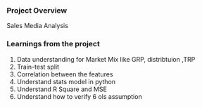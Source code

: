 ### Project Overview

 Sales Media Analysis


### Learnings from the project

 1. Data understanding for Market Mix like GRP, distribtuion ,TRP
2. Train-test split
3. Correlation between the features
4. Understand stats model in python
5. Understand R Square and MSE
6. Understand how to verify 6 ols assumption


